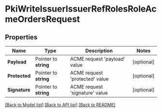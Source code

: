 # PkiWriteIssuerIssuerRefRolesRoleAcmeOrdersRequest


## Properties

Name | Type | Description | Notes
------------ | ------------- | ------------- | -------------
**Payload** | Pointer to **string** | ACME request &#x27;payload&#x27; value | [optional] 
**Protected** | Pointer to **string** | ACME request &#x27;protected&#x27; value | [optional] 
**Signature** | Pointer to **string** | ACME request &#x27;signature&#x27; value | [optional] 





[[Back to Model list]](../README.md#documentation-for-models) [[Back to API list]](../README.md#documentation-for-api-endpoints) [[Back to README]](../README.md)


